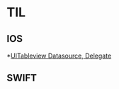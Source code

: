 # TIL

## IOS
*[UITableview Datasource, Delegate](https://github.com/jiyoe/practice#uitableview-datasource-delegate)

## SWIFT

